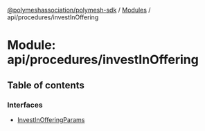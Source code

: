 [@polymeshassociation/polymesh-sdk](../README.md) / [Modules](../modules.md) / api/procedures/investInOffering

# Module: api/procedures/investInOffering

## Table of contents

### Interfaces

- [InvestInOfferingParams](../interfaces/api_procedures_investInOffering.InvestInOfferingParams.md)
